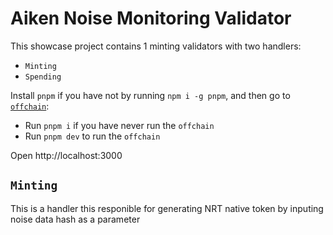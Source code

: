 # Aiken Noise Monitoring Validator

This showcase project contains 1 minting validators with two handlers:

- `Minting`
- `Spending`

Install `pnpm` if you have not by running `npm i -g pnpm`, and then go to [`offchain`](./offchain):

- Run `pnpm i` if you have never run the `offchain`
- Run `pnpm dev` to run the `offchain`

Open http://localhost:3000

## `Minting`

This is a handler this responible for generating NRT native token by inputing noise data hash as a parameter 


